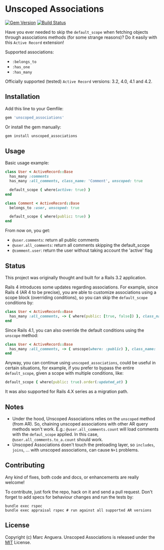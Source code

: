 # Unscoped Associations

[![Gem Version](https://badge.fury.io/rb/unscoped_associations.svg)](http://badge.fury.io/rb/unscoped_associations)
[![Build Status](https://travis-ci.org/markets/unscoped_associations.svg?branch=master)](https://travis-ci.org/markets/unscoped_associations)

Have you ever needed to skip the `default_scope` when fetching objects through associations methods (for some strange reasons)? Do it easily with this `Active Record` extension!

Supported associations:

- `:belongs_to`
- `:has_one`
- `:has_many`

Officially supported (tested) `Active Record` versions: 3.2, 4.0, 4.1 and 4.2.

## Installation

Add this line to your Gemfile:

```ruby
gem 'unscoped_associations'
```

Or install the gem manually:

```ruby
gem install unscoped_associations
```

## Usage

Basic usage example:

```ruby
class User < ActiveRecord::Base
  has_many :comments
  has_many :all_comments, class_name: 'Comment', unscoped: true

  default_scope { where(active: true) }
end

class Comment < ActiveRecord::Base
  belongs_to :user, unscoped: true

  default_scope { where(public: true) }
end
```

From now on, you get:

- `@user.comments`: return all public comments
- `@user.all_comments`: return all comments skipping the default_scope
- `@comment.user`: return the user without taking account the 'active' flag

## Status

This project was originally thought and built for a Rails 3.2 application.

Rails 4 introduces some updates regarding associations. For example, since Rails 4 (AR 4 to be precise), you are able to customize associations using a scope block (overriding conditions), so you can skip the `default_scope` conditions by:

```ruby
class User < ActiveRecord::Base
  has_many :all_comments, -> { where(public: [true, false]) }, class_name: 'Comment'
end
```

Since Rails 4.1, you can also override the default conditions using the `unscope` method:

```ruby
class User < ActiveRecord::Base
  has_many :all_comments, -> { unscope(where: :public) }, class_name: 'Comment'
end
```

Anyway, you can continue using `unscoped_associations`, could be useful in certain situations, for example, if you prefer to bypass the entire `default_scope`, given a scope with multiple conditions, like:

```ruby
default_scope { where(public: true).order(:updated_at) }
```

It was also supported for Rails 4.X series as a migration path.

## Notes

- Under the hood, Unscoped Associations relies on the `unscoped` method (from AR). So, chaining unscoped associations with other AR query methods won't work. E.g.: `@user.all_comments.count` will load comments with the `defaul_scope` applied. In this case, `@user.all_comments.to_a.count` should work.
- Unscoped Associations doen't touch the preloading layer, so `includes`, `joins`, ... with unscoped associations, can cause `N+1` problems.

## Contributing

Any kind of fixes, both code and docs, or enhancements are really welcome!

To contribute, just fork the repo, hack on it and send a pull request. Don't forget to add specs for behaviour changes and run the tests by:

```
bundle exec rspec
bundle exec appraisal rspec # run against all supported AR versions
```

## License

Copyright (c) Marc Anguera. Unscoped Associations is released under the [MIT](LICENSE) License.
